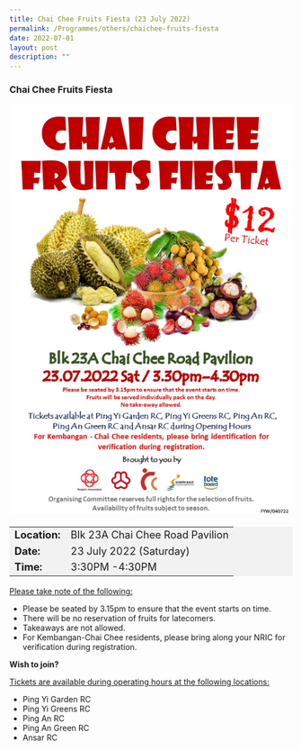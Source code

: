 ```yaml
---
title: Chai Chee Fruits Fiesta (23 July 2022)
permalink: /Programmes/others/chaichee-fruits-fiesta
date: 2022-07-01
layout: post
description: ""
---
```

### Chai Chee Fruits Fiesta ###

<img style="width:600px; height:auto" src="/images/Programmes%20(July%202022)/chaichee_fruits_fiesta.jpeg">

<table  style="font-size:130%; background-color:#f2f2f2">
	<tbody>
		<tr>
			 <td><b>Location:</b></td><td>Blk 23A Chai Chee Road Pavilion</td>
		</tr>
		<tr>
		 <td><b>Date:</b> </td><td>23 July 2022 (Saturday)</td>
		</tr>
		<tr>
			<td> <b>Time:</b> </td><td>3:30PM -4:30PM</td>
		</tr>
	</tbody>
</table>

<u>Please take note of the following:</u>

<ul>
	<li>Please be seated by 3.15pm to ensure that the event starts on time.</li>
	<li>There will be no reservation of fruits for latecomers.</li>
	<li>Takeaways are not allowed.</li>
	<li>For Kembangan-Chai Chee residents, please bring along your NRIC for verification during registration.</li>
</ul>

<b>Wish to join?</b>

<u>Tickets are available during operating hours at the following locations:</u>
<ul>
	<li>Ping Yi Garden RC</li>
	<li>Ping Yi Greens RC</li>
	<li>Ping An RC</li>
	<li>Ping An Green RC</li>
	<li>Ansar RC</li>
</ul>